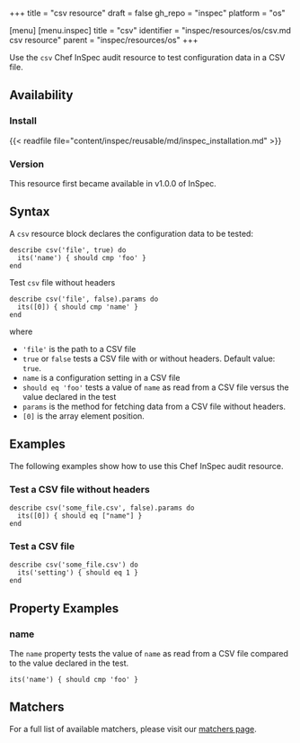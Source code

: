 +++
title = "csv resource"
draft = false
gh_repo = "inspec"
platform = "os"

[menu]
  [menu.inspec]
    title = "csv"
    identifier = "inspec/resources/os/csv.md csv resource"
    parent = "inspec/resources/os"
+++

Use the `csv` Chef InSpec audit resource to test configuration data in a CSV file.

## Availability

### Install

{{< readfile file="content/inspec/reusable/md/inspec_installation.md" >}}

### Version

This resource first became available in v1.0.0 of InSpec.

## Syntax

A `csv` resource block declares the configuration data to be tested:

    describe csv('file', true) do
      its('name') { should cmp 'foo' }
    end

Test `csv` file without headers

    describe csv('file', false).params do
      its([0]) { should cmp 'name' }
    end

where

- `'file'` is the path to a CSV file
- `true` or `false` tests a CSV file with or without headers. Default value: `true`.
- `name` is a configuration setting in a CSV file
- `should eq 'foo'` tests a value of `name` as read from a CSV file versus the value declared in the test
- `params` is the method for fetching data from a CSV file without headers.
- `[0]` is the array element position.

## Examples

The following examples show how to use this Chef InSpec audit resource.

### Test a CSV file without headers

    describe csv('some_file.csv', false).params do
      its([0]) { should eq ["name"] }
    end

### Test a CSV file

    describe csv('some_file.csv') do
      its('setting') { should eq 1 }
    end

## Property Examples

### name

The `name` property tests the value of `name` as read from a CSV file compared to the value declared in the test.

    its('name') { should cmp 'foo' }

## Matchers

For a full list of available matchers, please visit our [matchers page](/inspec/matchers/).
